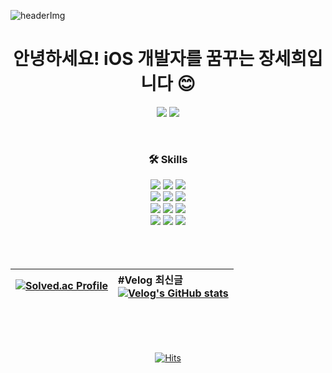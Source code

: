 ![headerImg](https://github.com/julia8024/julia8024/assets/79641953/701d0349-c82e-4363-8512-b09d0325ba94)

<div align="center">


# 안녕하세요! iOS 개발자를 꿈꾸는 장세희입니다 :blush:

<a href="https://www.notion.so/julia8024/b623854e8bae4958a4209e8e76c0e07e?pvs=4" target="_blank"><img src="https://img.shields.io/badge/Portfolio-000000?style=for-the-badge&logo=Notion&logoColor=ffffff"/></a>
<a href="https://velog.io/@julia8024/posts" target="_blank"><img src="https://img.shields.io/badge/Blog-20C997?style=for-the-badge&logo=velog&logoColor=ffffff"/></a>


<br>

### 🛠 Skills

<img src="https://img.shields.io/badge/Swift-F05138?style=for-the-badge&logo=Swift&logoColor=ffffff"/>
<img src="https://img.shields.io/badge/Python-3776AB?style=for-the-badge&logo=Python&logoColor=ffffff"/>
<img src="https://img.shields.io/badge/JavaScript-F7DF1E?style=for-the-badge&logo=JavaScript&logoColor=ffffff"/>
<br>
<img src="https://img.shields.io/badge/Next.js-000000?style=for-the-badge&logo=nextdotjs&logoColor=ffffff"/>
<img src="https://img.shields.io/badge/HTML5-E34F26?style=for-the-badge&logo=HTML5&logoColor=ffffff"/>
<img src="https://img.shields.io/badge/CSS3-1572B6?style=for-the-badge&logo=CSS3&logoColor=ffffff"/>
<br>
<img src="https://img.shields.io/badge/Adobe XD-FF61F6?style=for-the-badge&logo=Adobe XD&logoColor=ffffff"/>
<img src="https://img.shields.io/badge/Adobe Illustrator-FF9A00?style=for-the-badge&logo=Adobe Illustrator&logoColor=ffffff"/>
<img src="https://img.shields.io/badge/Blender-F5792A?style=for-the-badge&logo=Blender&logoColor=ffffff"/>
<br>
<img src="https://img.shields.io/badge/Figma-F24E1E?style=for-the-badge&logo=Figma&logoColor=ffffff"/>
<img src="https://img.shields.io/badge/Slack-4A154B?style=for-the-badge&logo=slack&logoColor=ffffff"/>
<img src="https://img.shields.io/badge/Notion-000000?style=for-the-badge&logo=notion&logoColor=ffffff"/>


<br>
<br>
<br>
<br>


| [![Solved.ac Profile](http://mazassumnida.wtf/api/v2/generate_badge?boj=julia8024)](https://solved.ac/julia8024/) | #Velog 최신글 <br> [![Velog's GitHub stats](https://velog-readme-stats.vercel.app/api?name=julia8024)](https://velog.io/@julia8024/posts) |
| :---: | :--- |



<br>
<br>
<br>

[![Hits](https://hits.seeyoufarm.com/api/count/incr/badge.svg?url=https%3A%2F%2Fgithub.com%2Fjulia8024%2Fhit-counter&count_bg=%23FF5C70&title_bg=%23000000&icon=pinboard.svg&icon_color=%23FFFFFF&title=HITS&edge_flat=true)](https://hits.seeyoufarm.com)


</div>
